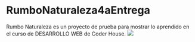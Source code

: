 # RumboNaturaleza4aEntrega


Rumbo Naturaleza es un proyecto de prueba para mostrar lo aprendido en el curso de DESARROLLO WEB de Coder House. 
<img src="index.html">
